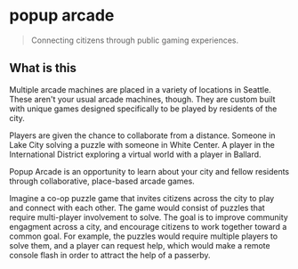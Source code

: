 # popup arcade

> Connecting citizens through public gaming experiences.

## What is this

Multiple arcade machines are placed in a variety of locations in Seattle. These aren't your usual arcade machines, though. They are custom built with unique games designed specifically to be played by residents of the city. 

Players are given the chance to collaborate from a distance. Someone in Lake City solving a puzzle with someone in White Center. A player in the International District exploring a virtual world with a player in Ballard.

Popup Arcade is an opportunity to learn about your city and fellow residents through collaborative, place-based arcade games.

Imagine a co-op puzzle game that invites citizens across the city to play and connect with each other. The game would consist of puzzles that require multi-player involvement to solve. The goal is to improve community engagment across a city, and encourage citizens to work together toward a common goal. For example, the puzzles would require multiple players to solve them, and a player can request help, which would make a remote console flash in order to attract the help of a passerby.

